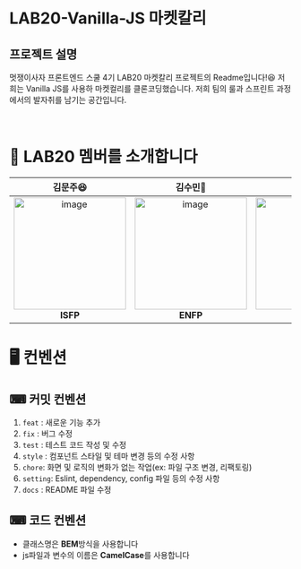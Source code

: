 # LAB20-Vanilla-JS 마켓칼리
## 프로젝트 설명
멋쟁이사자 프론트엔드 스쿨 4기 LAB20 마켓칼리 프로젝트의 Readme입니다!😆
저희는 Vanilla JS를 사용하 마켓컬리를 클론코딩했습니다.
저희 팀의 룰과 스프린트 과정에서의 발자취를 남기는 공간입니다.

<br>

# 🐣 LAB20 멤버를 소개합니다
<table>
<thead>
<tr>
<th>김문주😆</th>
<th>김수민🎀</th>
<th>문진기🤔</th>
<th>박세명😥</th>
<th>이예솔🦕</th>
<th>이현석</th>
</tr>
</thead>
<tbody>
<tr>
<td align="center"><img width="200" height="200" src="https://likelion.notion.site/image/https%3A%2F%2Fs3-us-west-2.amazonaws.com%2Fsecure.notion-static.com%2Ff89e2e77-3772-4a9c-8bf1-932ddab39c5d%2F20221029_190116.jpg?table=block&id=856825ae-5a78-4c96-8706-c2fa4118dcbf&spaceId=c69962b0-3951-485b-b10a-5bb29576bba8&width=770&userId=&cache=v2" alt="image"><div><strong>ISFP</strong></div></td>
<td align="center"><img width="200" height="200" src="https://likelion.notion.site/image/https%3A%2F%2Fs3-us-west-2.amazonaws.com%2Fsecure.notion-static.com%2F70d54a4f-5f1e-42c4-9e78-7364c1bba85c%2FUntitled.png?table=block&id=3e38898f-f50b-4a34-bc0d-baae38e49bfb&spaceId=c69962b0-3951-485b-b10a-5bb29576bba8&width=1920&userId=&cache=v2" alt="image"><div><strong>ENFP</strong></div></td>
<td align="center"><img width="200" height="200" src="https://likelion.notion.site/image/https%3A%2F%2Fs3-us-west-2.amazonaws.com%2Fsecure.notion-static.com%2Fae0bd452-96f3-409c-9bb7-63bc75aa5a4d%2Fprofile.jpg?table=block&id=b856bba1-b0a9-4991-95d9-dddb914968f0&spaceId=c69962b0-3951-485b-b10a-5bb29576bba8&width=1920&userId=&cache=v2" alt="image"><div><strong>ISFJ</strong></div></td>
<td align="center"><img width="200" height="200" src="https://likelion.notion.site/image/https%3A%2F%2Fs3-us-west-2.amazonaws.com%2Fsecure.notion-static.com%2F12b093ec-d0a3-4adb-8cc5-e192ef278a02%2F%25EC%259E%2590%25EA%25B8%25B0%25EC%2586%258C%25EA%25B0%259C_%25EC%2582%25AC%25EC%25A7%2584.jpg?table=block&id=ad616c1f-0ff2-40f3-b182-86a3687b7153&spaceId=c69962b0-3951-485b-b10a-5bb29576bba8&width=1920&userId=&cache=v2" alt="image"><div><strong>INFP</strong></div></td>
<td align="center"><img width="200" height="200" src="https://likelion.notion.site/image/https%3A%2F%2Fs3-us-west-2.amazonaws.com%2Fsecure.notion-static.com%2F15321731-8e6a-4b86-8bbb-46f57944d038%2Fimage.jpg?table=block&id=bd20dc8e-69f3-41a2-a597-964444ed7a9a&spaceId=c69962b0-3951-485b-b10a-5bb29576bba8&width=2000&userId=&cache=v2" alt="image"><div><strong>ESTP</strong></div></td>
<td align="center" ><img width="180" height="200" src="https://www.notion.so/image/https%3A%2F%2Fs3-us-west-2.amazonaws.com%2Fsecure.notion-static.com%2Fdae697a0-c669-4c03-898e-3826b1b7f611%2FKakaoTalk_20221126_214717474.jpg?table=block&id=10bd5ade-9f6b-4280-a528-eefa2379a9c9&spaceId=c69962b0-3951-485b-b10a-5bb29576bba8&width=1060&userId=1fa05ac3-3fbe-41d2-b5f4-67f699dfe5fc&cache=v2"><div><strong>ENFP</strong></div></td>
</tr>
</tbody>
</table>

# 🖥 컨벤션

## ⌨ 커밋 컨벤션
<ol>
<li><code>feat</code> : 새로운 기능 추가</li>
<li><code>fix</code> : 버그 수정</li>
<li><code>test</code> : 테스트 코드 작성 및 수정</li>
<li><code>style</code> : 컴포넌트 스타일 및 테마 변경 등의 수정 사항</li>
<li><code>chore</code>: 화면 및 로직의 변화가 없는 작업(ex: 파일 구조 변경, 리팩토링)</li>
<li><code>setting</code>: Eslint, dependency, config 파일 등의 수정 사항 </li>
<li><code>docs</code> : README 파일 수정</li>
</ol>

## ⌨ 코드 컨벤션
<ul>
<li>클래스명은 <strong>BEM</strong>방식을 사용합니다</li>
<li>js파일과 변수의 이름은 <strong>CamelCase</strong>를 사용합니다 </li>
</ul>
